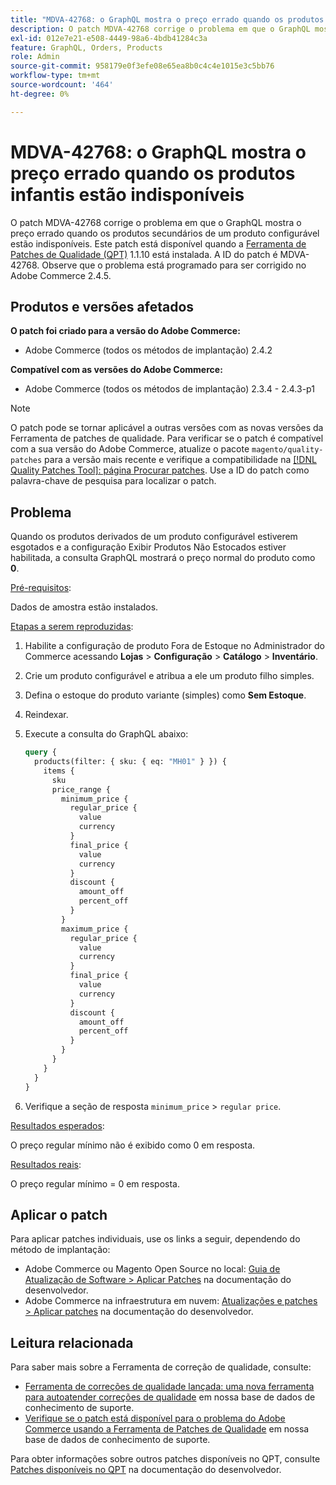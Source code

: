 ```yaml
---
title: "MDVA-42768: o GraphQL mostra o preço errado quando os produtos derivados estão indisponíveis"
description: O patch MDVA-42768 corrige o problema em que o GraphQL mostra o preço errado quando os produtos secundários de um produto configurável estão indisponíveis. Este patch está disponível quando a [Ferramenta de correções de qualidade (QPT)](/help/announcements/adobe-commerce-announcements/magento-quality-patches-released-new-tool-to-self-serve-quality-patches.md) 1.1.10 está instalada. A ID do patch é MDVA-42768. Observe que o problema está programado para ser corrigido no Adobe Commerce 2.4.5.
exl-id: 012e7e21-e508-4449-98a6-4bdb41284c3a
feature: GraphQL, Orders, Products
role: Admin
source-git-commit: 958179e0f3efe08e65ea8b0c4c4e1015e3c5bb76
workflow-type: tm+mt
source-wordcount: '464'
ht-degree: 0%

---
```


# MDVA-42768: o GraphQL mostra o preço errado quando os produtos infantis estão indisponíveis

O patch MDVA-42768 corrige o problema em que o GraphQL mostra o preço errado quando os produtos secundários de um produto configurável estão indisponíveis. Este patch está disponível quando a [Ferramenta de Patches de Qualidade (QPT)](/help/announcements/adobe-commerce-announcements/magento-quality-patches-released-new-tool-to-self-serve-quality-patches.md) 1.1.10 está instalada. A ID do patch é MDVA-42768. Observe que o problema está programado para ser corrigido no Adobe Commerce 2.4.5.

## Produtos e versões afetados

**O patch foi criado para a versão do Adobe Commerce:**

* Adobe Commerce (todos os métodos de implantação) 2.4.2

**Compatível com as versões do Adobe Commerce:**

* Adobe Commerce (todos os métodos de implantação) 2.3.4 - 2.4.3-p1

>[!NOTE]
>
>O patch pode se tornar aplicável a outras versões com as novas versões da Ferramenta de patches de qualidade. Para verificar se o patch é compatível com a sua versão do Adobe Commerce, atualize o pacote `magento/quality-patches` para a versão mais recente e verifique a compatibilidade na [[!DNL Quality Patches Tool]: página Procurar patches](https://devdocs.magento.com/quality-patches/tool.html#patch-grid). Use a ID do patch como palavra-chave de pesquisa para localizar o patch.

## Problema

Quando os produtos derivados de um produto configurável estiverem esgotados e a configuração Exibir Produtos Não Estocados estiver habilitada, a consulta GraphQL mostrará o preço normal do produto como **0**.

<u>Pré-requisitos</u>:

Dados de amostra estão instalados.

<u>Etapas a serem reproduzidas</u>:

1. Habilite a configuração de produto Fora de Estoque no Administrador do Commerce acessando **Lojas** > **Configuração** > **Catálogo** > **Inventário**.
1. Crie um produto configurável e atribua a ele um produto filho simples.
1. Defina o estoque do produto variante (simples) como **Sem Estoque**.
1. Reindexar.
1. Execute a consulta do GraphQL abaixo:

   ```GraphQL
   query {
     products(filter: { sku: { eq: "MH01" } }) {
       items {
         sku
         price_range {
           minimum_price {
             regular_price {
               value
               currency
             }
             final_price {
               value
               currency
             }
             discount {
               amount_off
               percent_off
             }
           }
           maximum_price {
             regular_price {
               value
               currency
             }
             final_price {
               value
               currency
             }
             discount {
               amount_off
               percent_off
             }
           }
         }
       }
     }
   }
   ```

1. Verifique a seção de resposta `minimum_price` > `regular price`.

<u>Resultados esperados</u>:

O preço regular mínimo não é exibido como 0 em resposta.

<u>Resultados reais</u>:

O preço regular mínimo = 0 em resposta.

## Aplicar o patch

Para aplicar patches individuais, use os links a seguir, dependendo do método de implantação:

* Adobe Commerce ou Magento Open Source no local: [Guia de Atualização de Software > Aplicar Patches](https://devdocs.magento.com/guides/v2.4/comp-mgr/patching/mqp.html) na documentação do desenvolvedor.
* Adobe Commerce na infraestrutura em nuvem: [Atualizações e patches > Aplicar patches](https://devdocs.magento.com/cloud/project/project-patch.html) na documentação do desenvolvedor.

## Leitura relacionada

Para saber mais sobre a Ferramenta de correção de qualidade, consulte:

* [Ferramenta de correções de qualidade lançada: uma nova ferramenta para autoatender correções de qualidade](/help/announcements/adobe-commerce-announcements/magento-quality-patches-released-new-tool-to-self-serve-quality-patches.md) em nossa base de dados de conhecimento de suporte.
* [Verifique se o patch está disponível para o problema do Adobe Commerce usando a Ferramenta de Patches de Qualidade](/help/support-tools/patches-available-in-qpt-tool/check-patch-for-magento-issue-with-magento-quality-patches.md) em nossa base de dados de conhecimento de suporte.

Para obter informações sobre outros patches disponíveis no QPT, consulte [Patches disponíveis no QPT](https://devdocs.magento.com/quality-patches/tool.html#patch-grid) na documentação do desenvolvedor.
